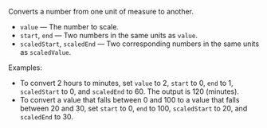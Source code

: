 Converts a number from one unit of measure to another.

   - `value` — The number to scale.
   - `start`, `end` — Two numbers in the same units as `value`.
   - `scaledStart`, `scaledEnd` — Two corresponding numbers in the same units as `scaledValue`.

Examples: 

   - To convert 2 hours to minutes, set `value` to 2, `start` to 0, `end` to 1, `scaledStart` to 0, and `scaledEnd` to 60. The output is 120 (minutes).
   - To convert a value that falls between 0 and 100 to a value that falls between 20 and 30, set `start` to 0, `end` to 100, `scaledStart` to 20, and `scaledEnd` to 30.
